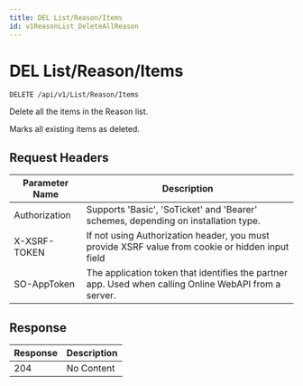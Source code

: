 ```yaml
---
title: DEL List/Reason/Items
id: v1ReasonList_DeleteAllReason
---
```


# DEL List/Reason/Items

```http
DELETE /api/v1/List/Reason/Items
```

Delete all the items in the Reason list.

Marks all existing items as deleted.






## Request Headers

| Parameter Name | Description |
|----------------|-------------|
| Authorization  | Supports 'Basic', 'SoTicket' and 'Bearer' schemes, depending on installation type. |
| X-XSRF-TOKEN   | If not using Authorization header, you must provide XSRF value from cookie or hidden input field |
| SO-AppToken | The application token that identifies the partner app. Used when calling Online WebAPI from a server. |


## Response


| Response | Description |
|----------------|-------------|
| 204 | No Content |